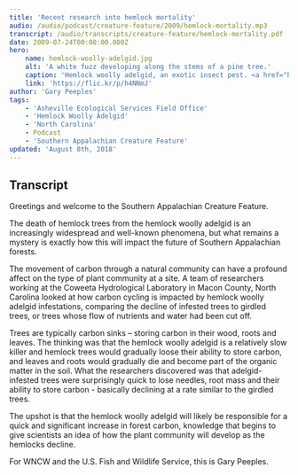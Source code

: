 ```yaml
---
title: 'Recent research into hemlock mortality'
audio: /audio/podcast/creature-feature/2009/hemlock-mortality.mp3
transcript: /audio/transcripts/creature-feature/hemlock-mortality.pdf
date: 2009-07-24T00:00:00.000Z
hero:
    name: hemlock-woolly-adelgid.jpg
    alt: 'A white fuzz developing along the stems of a pine tree.'
    caption: 'Hemlock woolly adelgid, an exotic insect pest. <a href="https://flic.kr/p/h4NNmJ">Photo</a> by Nicholas A. Tonelli, CC BY 2.0.'
    link: 'https://flic.kr/p/h4NNmJ'
author: 'Gary Peeples'
tags:
    - 'Asheville Ecological Services Field Office'
    - 'Hemlock Woolly Adelgid'
    - 'North Carolina'
    - Podcast
    - 'Southern Appalachian Creature Feature'
updated: 'August 8th, 2018'
---
```


## Transcript

Greetings and welcome to the Southern Appalachian Creature Feature.

The death of hemlock trees from the hemlock woolly adelgid is an increasingly widespread and well-known phenomena, but what remains a mystery is exactly how this will impact the future of Southern Appalachian forests.

The movement of carbon through a natural community can have a profound affect on the type of plant community at a site. A team of researchers working at the Coweeta Hydrological Laboratory in Macon County, North Carolina looked at how carbon cycling is impacted by hemlock woolly adelgid infestations, comparing the decline of infested trees to girdled trees, or trees whose flow of nutrients and water had been cut off.

Trees are typically carbon sinks – storing carbon in their wood, roots and leaves. The thinking was that the hemlock woolly adelgid is a relatively slow killer and hemlock trees would gradually loose their ability to store carbon, and leaves and roots would gradually die and become part of the organic matter in the soil. What the researchers discovered was that adelgid-infested trees were surprisingly quick to lose needles, root mass and their ability to store carbon - basically declining at a rate similar to the girdled trees.

The upshot is that the hemlock woolly adelgid will likely be responsible for a quick and significant increase in forest carbon, knowledge that begins to give scientists an idea of how the plant community will develop as the hemlocks decline.

For WNCW and the U.S. Fish and Wildlife Service, this is Gary Peeples.